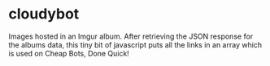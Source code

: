 # cloudybot

Images hosted in an Imgur album. After retrieving the JSON response for the albums data, this tiny bit of javascript puts all the links in an array which is used on Cheap Bots, Done Quick!
